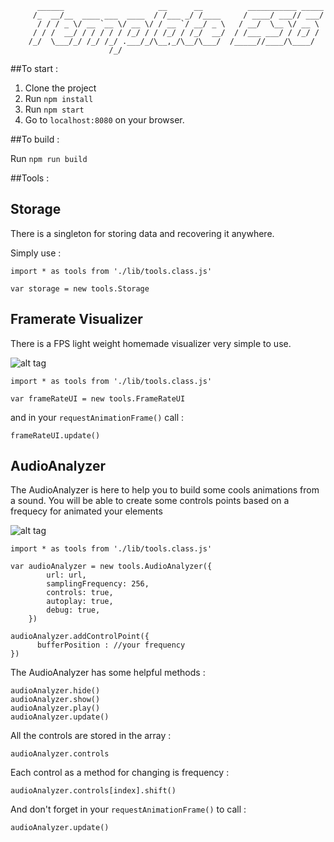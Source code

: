```
      ______                     __      __          ___________ _____
     /_  __/__  ____ ___  ____  / /___ _/ /____     / ____/ ___// ___/
      / / / _ \/ __ `__ \/ __ \/ / __ `/ __/ _ \   / __/  \__ \/ __ \
     / / /  __/ / / / / / /_/ / / /_/ / /_/  __/  / /___ ___/ / /_/ /
    /_/  \___/_/ /_/ /_/ .___/_/\__,_/\__/\___/  /_____//____/\____/
                      /_/

```

##To start :

1. Clone the project
2. Run ```npm install```
3. Run ```npm start```
4. Go to ```localhost:8080``` on your browser.

##To build :

Run ```npm run build```

##Tools :

## Storage

There is a singleton for storing data and recovering it anywhere.

Simply use :

```
import * as tools from './lib/tools.class.js'

var storage = new tools.Storage
```

## Framerate Visualizer

There is a FPS light weight homemade visualizer very simple to use.


![alt tag](http://www.zupimages.net/up/16/43/w3co.png)


```
import * as tools from './lib/tools.class.js'

var frameRateUI = new tools.FrameRateUI
```

and in your ```requestAnimationFrame()``` call :

```
frameRateUI.update()
```

## AudioAnalyzer

The AudioAnalyzer is here to help you to build some cools animations from a sound. You will be able to create some controls points based on a frequecy for animated your elements


![alt tag](http://zupimages.net/up/16/43/0zoj.png)


```
import * as tools from './lib/tools.class.js'

var audioAnalyzer = new tools.AudioAnalyzer({
        url: url,
        samplingFrequency: 256,
        controls: true,
        autoplay: true,
        debug: true,
    })

audioAnalyzer.addControlPoint({
      bufferPosition : //your frequency
})

```


The AudioAnalyzer has some helpful methods :

```
audioAnalyzer.hide()
audioAnalyzer.show()
audioAnalyzer.play()
audioAnalyzer.update()
```

All the controls are stored in the array :

```
audioAnalyzer.controls
```

Each control as a method for changing is frequency :

```
audioAnalyzer.controls[index].shift()
```


And don't forget in your ```requestAnimationFrame()``` to call :

```
audioAnalyzer.update()
```
